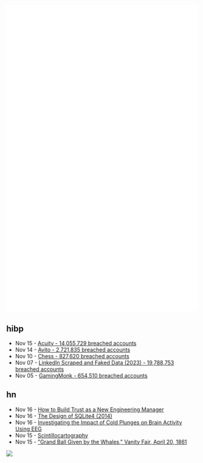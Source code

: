 ![Metrics](https://raw.githubusercontent.com/phixion/phixion/master/metrics.svg)

## hibp

<!--
for https://github.com/phixion/phixion/blob/main/.github/workflows/feeds.yml
-->
<!--START_SECTION:haveibeenpwnd-->
- Nov 15 - [Acuity - 14,055,729 breached accounts](https://haveibeenpwned.com/PwnedWebsites#Acuity)
- Nov 14 - [Avito - 2,721,835 breached accounts](https://haveibeenpwned.com/PwnedWebsites#Avito)
- Nov 10 - [Chess - 827,620 breached accounts](https://haveibeenpwned.com/PwnedWebsites#Chess)
- Nov 07 - [LinkedIn Scraped and Faked Data (2023) - 19,788,753 breached accounts](https://haveibeenpwned.com/PwnedWebsites#LinkedInScrape2023)
- Nov 05 - [GamingMonk - 654,510 breached accounts](https://haveibeenpwned.com/PwnedWebsites#GamingMonk)
<!--END_SECTION:haveibeenpwnd-->

## hn

<!--
for https://github.com/phixion/phixion/blob/main/.github/workflows/feeds.yml
-->
<!--START_SECTION:hn-->
- Nov 16 - [How to Build Trust as a New Engineering Manager](https://becomingaleader.substack.com/p/how-to-build-trust)
- Nov 16 - [The Design of SQLite4 (2014)](https://sqlite.org/src4/doc/trunk/www/design.wiki)
- Nov 16 - [Investigating the Impact of Cold Plunges on Brain Activity Using EEG](https://neurofusionresearchinc.notion.site/Investigating-the-Impact-of-Cold-Plunges-on-Brain-Activity-99cdaa69889542fc8ef123ee9fe5130c?pvs=4)
- Nov 15 - [Scintillocartography](https://ivan.sanchezortega.es/development/2023/11/13/scintillocartography.html)
- Nov 15 - ["Grand Ball Given by the Whales," Vanity Fair, April 20, 1861](https://energyhistory.yale.edu/grand-ball-given-by-the-whales-vanity-fair-april-20-1861/)
<!--END_SECTION:hn-->

<!--
for https://yhype.me
-->
![](https://hit.yhype.me/github/profile?user_id=13013670)
